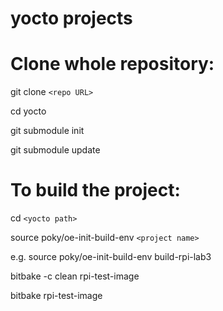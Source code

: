 # yocto projects

# Clone whole repository:

  git clone `<repo URL>`
  
  cd yocto

  git submodule init

  git submodule update

# To build the project:

  cd `<yocto path>`
  
  source poky/oe-init-build-env `<project name>`

  e.g. source poky/oe-init-build-env build-rpi-lab3

  bitbake -c clean rpi-test-image

  bitbake rpi-test-image
  
